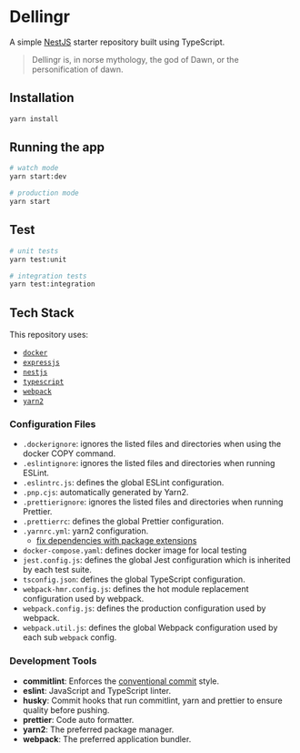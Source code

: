 # Dellingr

A simple [NestJS](https://github.com/nestjs/nest) starter repository built using TypeScript.

> Dellingr is, in norse mythology, the god of Dawn, or the personification of dawn.

## Installation

```bash
yarn install
```

## Running the app

```bash
# watch mode
yarn start:dev

# production mode
yarn start
```

## Test

```bash
# unit tests
yarn test:unit

# integration tests
yarn test:integration
```

## Tech Stack

This repository uses:

- [`docker`](https://www.docker.com/products/docker-desktop)
- [`expressjs`](https://expressjs.com)
- [`nestjs`](https://nestjs.com)
- [`typescript`](https://www.typescriptlang.org)
- [`webpack`](https://webpack.js.org/)
- [`yarn2`](https://yarnpkg.com)

### Configuration Files

- `.dockerignore`: ignores the listed files and directories when using the docker COPY command.
- `.eslintignore`: ignores the listed files and directories when running ESLint.
- `.eslintrc.js`: defines the global ESLint configuration.
- `.pnp.cjs`: automatically generated by Yarn2.
- `.prettierignore`: ignores the listed files and directories when running Prettier.
- `.prettierrc`: defines the global Prettier configuration.
- `.yarnrc.yml`: yarn2 configuration.
  - [fix dependencies with package extensions](https://yarnpkg.com/getting-started/migration#fix-dependencies-with-packageextensions)
- `docker-compose.yaml`: defines docker image for local testing
- `jest.config.js`: defines the global Jest configuration which is inherited by each test suite.
- `tsconfig.json`: defines the global TypeScript configuration.
- `webpack-hmr.config.js`: defines the hot module replacement configuration used by webpack.
- `webpack.config.js`: defines the production configuration used by webpack.
- `webpack.util.js`: defines the global Webpack configuration used by each sub `webpack` config.

### Development Tools

- **commitlint**: Enforces the [conventional commit](https://www.conventionalcommits.org/) style.
- **eslint**: JavaScript and TypeScript linter.
- **husky**: Commit hooks that run commitlint, yarn and prettier to ensure quality before pushing.
- **prettier**: Code auto formatter.
- **yarn2**: The preferred package manager.
- **webpack**: The preferred application bundler.
